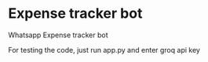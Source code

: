 # Expense tracker bot
Whatsapp Expense tracker bot

For testing the code, just run app.py and enter groq api key
